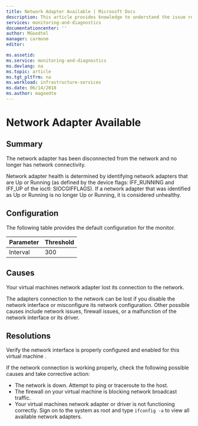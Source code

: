 ```yaml
---
title: Network Adapter Available | Microsoft Docs
description: This article provides knowledge to understand the issue reported, what are the possible causes, and how to resolve the health issue identified by Azure Monitor VM Health.
services: monitoring-and-diagnostics
documentationcenter: ''
author: MGoedtel
manager: carmonm
editor: 

ms.assetid: 
ms.service: monitoring-and-diagnostics
ms.devlang: na
ms.topic: article
ms.tgt_pltfrm: na
ms.workload: infrastructure-services
ms.date: 06/14/2018
ms.author: magoedte
---
```


# Network Adapter Available

## Summary

The network adapter has been disconnected from the network and no longer has network connectivity.

Network adapter health is determined by identifying network adapters that are Up or Running (as defined by the device flags: IFF_RUNNING and IFF_UP of the ioctl: SIOCGIFFLAGS). If a network adapter that was identified as Up or Running is no longer Up or Running, it is considered unhealthy.

## Configuration

The following table provides the default configuration for the monitor.

|Parameter |Threshold |
|----------|----------|
|Interval |300 |

## Causes

Your virtual machines network adapter lost its connection to the network.

The adapters connection to the network can be lost if you disable the network interface or misconfigure its network configuration. Other possible causes include network issues, firewall issues, or a malfunction of the network interface or its driver.

## Resolutions

Verify the network interface is properly configured and enabled for this virtual machine .

If the network connection is working properly, check the following possible causes and take corrective action:

- The network is down. Attempt to ping or traceroute to the host.
- The firewall on your virtual machine is blocking network broadcast traffic.
- Your virtual machines network adapter or driver is not functioning correctly. Sign on to the system as root and type `ifconfig -a` to view all available network adapters.